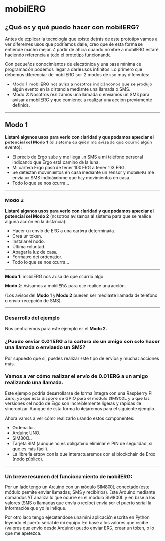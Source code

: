 # mobilERG

## ¿Qué es y qué puedo hacer con mobilERG?

Antes de explicar la tecnología que existe detrás de este prototipo vamos a ver diferentes usos que podríamos darle, creo que de esta forma se entiende mucho mejor. A partir de ahora cuando nombre a mobilERG estaré haciendo referencia a todo el prototipo funcionando.

Con pequeños conocimientos de electrónica y una base mínima de programación podemos llegar a darle usos infinitos. Lo primero que debemos diferenciar de mobilERG son 2 modos de uso muy diferentes:

- Modo 1: mobilERG nos avisa a nosotros indicándonos que se produjo algún evento en la distancia mediante una llamada o SMS.
- Modo 2: Nosotros realizamos una llamada o enviamos un SMS para avisar a mobilERG y que comience a realizar una acción previamente definida.

<hr>

## Modo 1

**Listaré algunos usos para verlo con claridad y que podamos apreciar el potencial del Modo 1** (el sistema es quién me avisa de que ocurrió algún evento):
- El precio de Ergo sube y me llega un SMS a mi teléfono personal indicando que Ergo está camino de la luna.
- Mi cartera Ergo pasó de tener 100 ERG a tener 103 ERG.
- Se detectan movimientos en casa mediante un sensor y mobilERG me envía un SMS indicándome que hay movimientos en casa.
- Todo lo que se nos ocurra…

<hr>

### Modo 2

**Listaré algunos usos para verlo con claridad y que podamos apreciar el potencial del Modo 2** (nosotros avisamos al sistema para que se realice alguna acción en la distancia):
- Hacer un envío de ERG a una cartera determinada.
- Crea un token.
- Instalar el nodo.
- Última voluntad.
- Apagar la luz de casa.
- Formateo del ordenador.
- Todo lo que se nos ocurra…

<hr>

**Modo 1**: mobilERG nos avisa de que ocurrió algo.

**Modo 2**: Avisamos a mobilERG para que realice una acción.

(Los avisos del **Modo 1** y **Modo 2** pueden ser mediante llamada de teléfono o envío-recepción de SMS). 

<hr>

### Desarrollo del ejemplo
Nos centraremos para este ejemplo en el **Modo 2.**

### ¿Puedo enviar 0.01 ERG a la cartera de un amigo con solo hacer una llamada o enviando un SMS?   
Por supuesto que sí, puedes realizar este tipo de envíos y muchas acciones más.

### Vamos a ver cómo realizar el envío de 0.01 ERG a un amigo realizando una llamada.

Este ejemplo podría desarrollarse de forma íntegra con una Raspberry Pi Zero, ya que ésta dispone de GPIO para el módulo SIM800L y a que las versiones del nodo de Ergo son increíblemente ligeras y rápidas de sincronizar. Aunque de esta forma lo dejaremos para el siguiente ejemplo.

Ahora vamos a ver cómo realizarlo usando estos componentes: 
- Ordenador.
- Arduino UNO.
- SIM800L.
- Tarjeta SIM (aunque no es obligatorio eliminar el PIN de seguridad, sí que es más fácil).
- La librería ergpy con la que interactuaremos con el blockchain de Ergo (nodo público).

<hr>

### Un breve resumen del funcionamiento de mobilERG:
Por un lado tengo un Arduino con un módulo SIM800L conectado (este módulo permite enviar llamadas, SMS y recibirlos). Este Arduino mediante comandos AT analiza lo que ocurre en el módulo SIM800L y en base a los valores (SMS o llamadas que envía o recibe) envía por el puerto serial la información que yo le indique.

Por otro lado tengo ejecutándose una mini aplicación escrita en Python leyendo el puerto serial de mi equipo. En base a los valores que recibe (valores que envío desde Arduino) puedo enviar ERG, crear un token, o lo que me apetezca.
